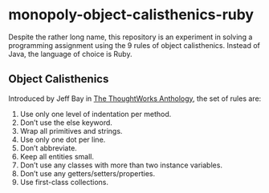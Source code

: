 # monopoly-object-calisthenics-ruby

Despite the rather long name, this repository is an experiment in solving a programming assignment using the 9 rules of object calisthenics. Instead of Java, the language of choice is Ruby.

## Object Calisthenics 

Introduced by Jeff Bay in [The ThoughtWorks Anthology](http://pragprog.com/book/twa/thoughtworks-anthology), the set of rules are:

1. Use only one level of indentation per method.
2. Don’t use the else keyword.
3. Wrap all primitives and strings.
4. Use only one dot per line.
5. Don’t abbreviate.
6. Keep all entities small.
7. Don’t use any classes with more than two instance variables.
8. Don’t use any getters/setters/properties.
9. Use first-class collections.

